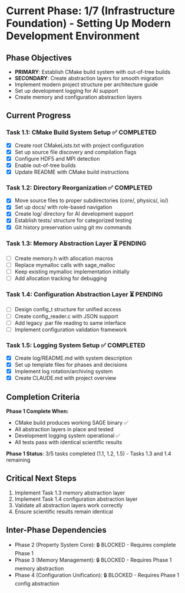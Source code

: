 <!-- Purpose: Current project phase context -->
<!-- Update Rules:
- 500-word limit! 
- Include: 
  • Phase objectives
  • Current progress as a checklist
  • Completion criteria 
  • Inter-phase dependencies
- At major phase completion archive as phase-[X].md and refresh for next phase
-->

# Current Phase: 1/7 (Infrastructure Foundation) - Setting Up Modern Development Environment

## Phase Objectives
- **PRIMARY**: Establish CMake build system with out-of-tree builds
- **SECONDARY**: Create abstraction layers for smooth migration
- Implement modern project structure per architecture guide
- Set up development logging for AI support
- Create memory and configuration abstraction layers

## Current Progress

### Task 1.1: CMake Build System Setup ✅ COMPLETED
- [x] Create root CMakeLists.txt with project configuration
- [x] Set up source file discovery and compilation flags  
- [x] Configure HDF5 and MPI detection
- [x] Enable out-of-tree builds
- [x] Update README with CMake build instructions

### Task 1.2: Directory Reorganization ✅ COMPLETED
- [x] Move source files to proper subdirectories (core/, physics/, io/)
- [x] Set up docs/ with role-based navigation
- [x] Create log/ directory for AI development support
- [x] Establish tests/ structure for categorized testing
- [x] Git history preservation using git mv commands

### Task 1.3: Memory Abstraction Layer ⏳ PENDING
- [ ] Create memory.h with allocation macros
- [ ] Replace mymalloc calls with sage_malloc
- [ ] Keep existing mymalloc implementation initially
- [ ] Add allocation tracking for debugging

### Task 1.4: Configuration Abstraction Layer ⏳ PENDING
- [ ] Design config_t structure for unified access
- [ ] Create config_reader.c with JSON support
- [ ] Add legacy .par file reading to same interface
- [ ] Implement configuration validation framework

### Task 1.5: Logging System Setup ✅ COMPLETED
- [x] Create log/README.md with system description
- [x] Set up template files for phases and decisions
- [x] Implement log rotation/archiving system
- [x] Create CLAUDE.md with project overview

## Completion Criteria
**Phase 1 Complete When:**
- CMake build produces working SAGE binary ✅
- All abstraction layers in place and tested
- Development logging system operational ✅
- All tests pass with identical scientific results

**Phase 1 Status**: 3/5 tasks completed (1.1, 1.2, 1.5) - Tasks 1.3 and 1.4 remaining

## Critical Next Steps
1. Implement Task 1.3 memory abstraction layer
2. Implement Task 1.4 configuration abstraction layer
3. Validate all abstraction layers work correctly
4. Ensure scientific results remain identical

## Inter-Phase Dependencies
- Phase 2 (Property System Core): 🔒 BLOCKED - Requires complete Phase 1
- Phase 3 (Memory Management): 🔒 BLOCKED - Requires Phase 1 memory abstraction  
- Phase 4 (Configuration Unification): 🔒 BLOCKED - Requires Phase 1 config abstraction